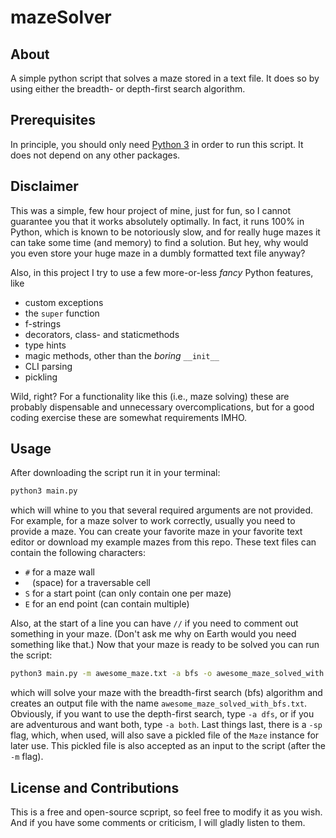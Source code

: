 # mazeSolver

## About

A simple python script that solves a maze stored in a text file. It does so by using
either the breadth- or depth-first search algorithm.

## Prerequisites

In principle, you should only need [Python 3](https://www.python.org/) in order to run
this script. It does not depend on any other packages.

## Disclaimer

This was a simple, few hour project of mine, just for fun, so I cannot guarantee you that
it works absolutely optimally. In fact, it runs 100% in Python, which is known to be notoriously 
slow, and for really huge mazes it can take some time (and memory) to find a solution. But hey, 
why would you even store your huge maze in a dumbly formatted text file anyway?

Also, in this project I try to use a few more-or-less *fancy* Python features, like
- custom exceptions
- the `super` function
- f-strings
- decorators, class- and staticmethods
- type hints
- magic methods, other than the *boring* `__init__`
- CLI parsing
- pickling

Wild, right? For a functionality like this (i.e., maze solving) these are probably dispensable and unnecessary 
overcomplications, but for a good coding exercise these are somewhat requirements IMHO.

## Usage

After downloading the script run it in your terminal:
```bash
python3 main.py
```

which will whine to you that several required arguments are not provided. For example, for a maze solver 
to work correctly, usually you need to provide a maze. You can create your favorite maze in your favorite text
editor or download my example mazes from this repo. These text files can contain the following characters:
- `#` for a maze wall
- ` ` (space) for a traversable cell
- `S` for a start point (can only contain one per maze)
- `E` for an end point (can contain multiple)

Also, at the start of a line you can have `//` if you need to comment out something in your maze. (Don't ask me
why on Earth would you need something like that.) Now that your maze is ready to be solved you can run the script:

```bash
python3 main.py -m awesome_maze.txt -a bfs -o awesome_maze_solved_with
```

which will solve your maze with the breadth-first search (bfs) algorithm and creates an output file with the name
`awesome_maze_solved_with_bfs.txt`. Obviously, if you want to use the depth-first search, type `-a dfs`, or if you
are adventurous and want both, type `-a both`. Last things last, there is a `-sp` flag, which, when used, will 
also save a pickled file of the `Maze` instance for later use. This pickled file is also accepted as an input to
the script (after the `-m` flag).

## License and Contributions

This is a free and open-source scpript, so feel free to modify it as you wish. And if you have some comments or criticism,
I will gladly listen to them.
